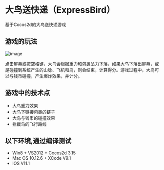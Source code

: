# 大鸟送快递（ExpressBird）

基于Cocos2d的大鸟送快递游戏

## 游戏的玩法

![image](https://github.com/mrwangyu2/ExpressBird/raw/master/image/ExpressBird.gif)

点击屏幕或按空格键，大鸟会根据重力和包裹坠力下落，如果大鸟下落出屏幕，或是碰撞到系统产生的山脉、飞机和鸟，则会结束，计算得分。游戏过程中，大鸟可以与钱币碰撞，产生爆炸效果，并计分。

## 游戏中的技术点
* 大鸟重力效果
* 大鸟下链接包裹的链子
* 大鸟与钱币的碰撞效果
* 拦截鸟的飞行路线 

## 以下环境,通过编译测试
* Win8 + VS2012 + Cocos2d 3.15
* Mac OS 10.12.6 + XCode V9.1
* IOS V11.1


